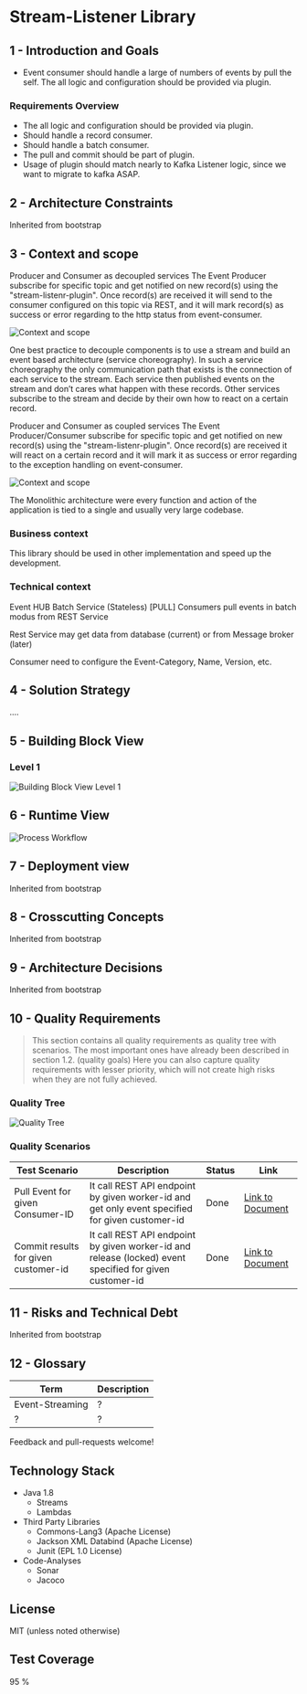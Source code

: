 # Stream-Listener Library

## 1 - Introduction and Goals

* Event consumer should handle a large of numbers of events by pull the self. The all logic and configuration should be provided via plugin.

### Requirements Overview

* The all logic and configuration should be provided via plugin.
* Should handle a record consumer.
* Should handle a batch consumer.
* The pull and commit should be part of plugin.
* Usage of plugin should match nearly to Kafka Listener logic, since we want to migrate to kafka ASAP.

## 2 - Architecture Constraints

Inherited from bootstrap

## 3 - Context and scope

Producer and Consumer as decoupled services
The Event Producer subscribe for specific topic and get notified on new record(s) using the "stream-listenr-plugin".
Once record(s) are received it will send to the consumer configured on this topic via REST, and it will mark record(s)
as success or error regarding to the http status from event-consumer.

![Context and scope](Resources/context-scope.png)

One best practice to decouple components is to use a stream and build an event based architecture (service choreography).
In such a service choreography the only communication path that exists is the connection of each service to the stream.
Each service then published events on the stream and don’t cares what happen with these records.
Other services subscribe to the stream and decide by their own how to react on a certain record.

Producer and Consumer as coupled services
The Event Producer/Consumer subscribe for specific topic and get notified on new record(s) using the "stream-listenr-plugin".
Once record(s) are received it will react on a certain record and it will mark it
as success or error regarding to the exception handling on event-consumer.

![Context and scope](Resources/context-scope-v2.png)

The Monolithic architecture were every function and action of the application is tied to a single and usually very large codebase.

### Business context

This library should be used in other implementation and speed up the development.

### Technical context

Event HUB Batch Service (Stateless)  [PULL]
Consumers pull events in batch modus from REST Service

Rest Service may get data from database (current) or from Message broker (later)

Consumer need to configure the Event-Category, Name, Version, etc.

## 4 - Solution Strategy

....

## 5 - Building Block View

### Level 1

![Building Block View Level 1](Resources/building-block-level-1.png)

## 6 - Runtime View

![Process Workflow](Resources/process-workflow.png)

## 7 - Deployment view

Inherited from bootstrap

## 8 - Crosscutting Concepts

Inherited from bootstrap

## 9 - Architecture Decisions

Inherited from bootstrap

## 10 - Quality Requirements

> This section contains all quality requirements as quality tree with scenarios. The most important ones have already been described in section 1.2. (quality goals)
> Here you can also capture quality requirements with lesser priority, which will not create high risks when they are not fully achieved.

### Quality Tree

![Quality Tree](Resources/quality-tree.png)

### Quality Scenarios

| Test Scenario | Description | Status | Link
| ------------ | ----------- | ------ | ------ 
| Pull Event for given Consumer-ID | It call REST API endpoint by given worker-id and get only event specified for given customer-id | Done |[Link to Document](https://confluence.microtema.net/display/DX/Test+Customer-InternetAccount)
| Commit results for given customer-id | It call REST API endpoint by given worker-id and release (locked) event specified for given customer-id | Done |[Link to Document](https://confluence.microtema.net/display/DX/Test+Customer-InternetAccount)

## 11 - Risks and Technical Debt

Inherited from bootstrap

## 12 - Glossary

| Term | Description | 
| ---- | ----------- | 
| Event-Streaming | ? |
| ? | ? |

Feedback and pull-requests welcome!

## Technology Stack

* Java 1.8
    * Streams
    * Lambdas
* Third Party Libraries
    * Commons-Lang3 (Apache License)
    * Jackson XML Databind (Apache License)
    * Junit (EPL 1.0 License)
* Code-Analyses
    * Sonar
    * Jacoco

## License

MIT (unless noted otherwise)

## Test Coverage

95 %
